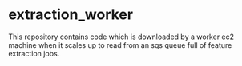 # extraction_worker 

This repository contains code which is downloaded by a worker ec2 machine when 
it scales up to read from an sqs queue full of feature extraction jobs.